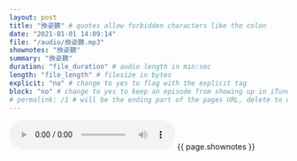 ```yaml
---
layout: post
title: "換姿聽" # quotes allow forbidden characters like the colon
date: "2021-01-01 14:09:14"
file: "/audio/換姿聽.mp3"
shownotes: "換姿聽"
summary: "換姿聽"
duration: "file_duration" # audio length in min:sec
length: "file_length" # filesize in bytes
explicit: "no" # change to yes to flag with the explicit tag
block: "no" # change to yes to keep an episode from showing up in iTunes
# permalink: /1 # will be the ending part of the pages URL, delete to default to the title
---
```


<audio controls>
<source src="{{site.url}}{{site.baseurl}}{{ page.file }}" type="audio/x-mp3">
Your browser does not support the audio element.
</audio>
{{ page.shownotes }}
